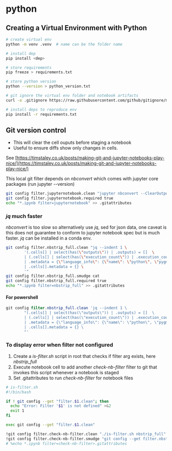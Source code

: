 # python

## Creating a Virtual Environment with Python

```bash
# create virtual env
python -m venv .venv  # name can be the folder name

# install dep
pip install <dep>

# store requirements
pip freeze > requirements.txt

# store python version
python --version > python_version.txt

# git ignore the virtual env folder and notebook artifacts
curl -o .gitignore https://raw.githubusercontent.com/github/gitignore/main/Python.gitignore

# install deps to reproduce env
pip install -r requirements.txt
```

## Git version control

- This will clear the cell ouputs before staging a notebook
- Useful to ensure diffs show only changes in cells.

See [https://timstaley.co.uk/posts/making-git-and-jupyter-notebooks-play-nice/](https://timstaley.co.uk/posts/making-git-and-jupyter-notebooks-play-nice/)

This local git filter depends on *nbconvert* which comes with jupyter core packages (run jupyter --version)

```bash
git config filter.jupyternotebook.clean "jupyter nbconvert --ClearOutputPreprocessor.enabled=True --to=notebook --stdin --stdout --log-level=ERROR"
git config filter.jupyternotebook.required true
echo "*.ipynb filter=jupyternotebook" >> .gitattributes
```

### *jq* much faster

*nbconvert* is too slow so alternatively use *jq*, sed for json data, one caveat is this does not guarantee to conform to jupyter notebook spec but is much faster. *jq* can be installed in a conda env.

```bash
git config filter.nbstrip_full.clean "jq --indent 1 \
        '(.cells[] | select(has(\"outputs\")) | .outputs) = []  \
        | (.cells[] | select(has(\"execution_count\")) | .execution_count) = null  \
        | .metadata = {\"language_info\": {\"name\": \"python\", \"pygments_lexer\": \"ipython3\"}} \
        | .cells[].metadata = {} \
        '"
git config filter.nbstrip_full.smudge cat
git config filter.nbstrip_full.required true
echo "*.ipynb filter=nbstrip_full" >> .gitattributes
```

#### For powershell

```powershell
git config filter.nbstrip_full.clean 'jq --indent 1 \
        "(.cells[] | select(has(\"outputs\")) | .outputs) = []  \
        | (.cells[] | select(has(\"execution_count\")) | .execution_count) = null  \
        | .metadata = {\"language_info\": {\"name\": \"python\", \"pygments_lexer\": \"ipython3\"}} \
        | .cells[].metadata = {} \
        "'
```

### To display error when filter not configured

1. Create a *is-filter.sh* script in root that checks if filter arg exists, here *nbstrip_full*
2. Execute notebook cell to add another *check-nb-filter* filter to git that invokes this script whenever a notebook is staged
3. Set .gitattributes to run *check-nb-filter* for notebook files

```bash
# is-filter.sh
#!/bin/bash

if ! git config --get "filter.$1.clean"; then
  echo "Error: Filter '$1' is not defined" >&2
  exit 1
fi

exec git config --get "filter.$1.clean"
```

```bash
!git config filter.check-nb-filter.clean "./is-filter.sh nbstrip_full"
!git config filter.check-nb-filter.smudge "git config --get filter.nbstrip_full.smudge"
# %echo *.ipynb filter=check-nb-filter>.gitattributes
```
